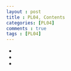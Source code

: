 ```yaml
---
layout : post
title : PL04, Contents
categories: [PL04]
comments : true
tags : [PL04]
---
```


- <a href='' class='jb-medium'></a>
- <a href='' class='jb-medium'></a>
- <a href='' class='jb-medium'></a>
